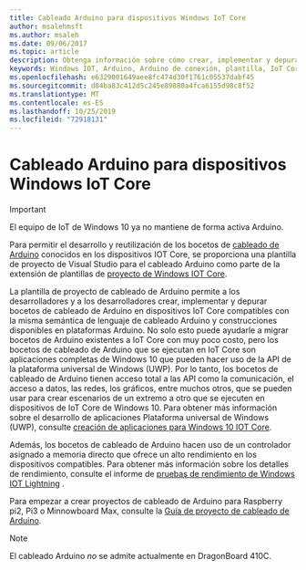 ```yaml
---
title: Cableado Arduino para dispositivos Windows IoT Core
author: msalehmsft
ms.author: msaleh
ms.date: 09/06/2017
ms.topic: article
description: Obtenga información sobre cómo crear, implementar y depurar bocetos de cableado de Arduino en dispositivos Windows IoT Core compatibles.
keywords: Windows IOT, Arduino, Arduino de conexión, plantilla, IoT Core, UWP
ms.openlocfilehash: e6329001649aee8fc474d30f1761c05537dabf45
ms.sourcegitcommit: d84ba83c412d5c245e89880a4fca6155d98c8f52
ms.translationtype: MT
ms.contentlocale: es-ES
ms.lasthandoff: 10/25/2019
ms.locfileid: "72918131"
---
```

# <a name="arduino-wiring-for-windows-iot-core-devices"></a>Cableado Arduino para dispositivos Windows IoT Core

> [!IMPORTANT]
> El equipo de IoT de Windows 10 ya no mantiene de forma activa Arduino.

Para permitir el desarrollo y reutilización de los bocetos de [cableado de Arduino](https://www.arduino.cc/en/Reference/HomePage) conocidos en los dispositivos IOT Core, se proporciona una plantilla de proyecto de Visual Studio para el cableado Arduino como parte de la extensión de plantillas de [proyecto de Windows IOT Core](https://go.microsoft.com/fwlink/?linkid=847472).

La plantilla de proyecto de cableado de Arduino permite a los desarrolladores y a los desarrolladores crear, implementar y depurar bocetos de cableado de Arduino en dispositivos IoT Core compatibles con la misma semántica de lenguaje de cableado Arduino y construcciones disponibles en plataformas Arduino. No solo esto puede ayudarle a migrar bocetos de Arduino existentes a IoT Core con muy poco costo, pero los bocetos de cableado de Arduino que se ejecutan en IoT Core son aplicaciones completas de Windows 10 que pueden hacer uso de la API de la plataforma universal de Windows (UWP). Por lo tanto, los bocetos de cableado de Arduino tienen acceso total a las API como la comunicación, el acceso a datos, las redes, los gráficos, entre muchos otros, que se pueden usar para crear escenarios de un extremo a otro que se ejecuten en dispositivos de IoT Core de Windows 10. Para obtener más información sobre el desarrollo de aplicaciones Plataforma universal de Windows (UWP), consulte [creación de aplicaciones para Windows 10 IOT Core](../develop-your-app/BuildingAppsForIoTCore.md).

Además, los bocetos de cableado de Arduino hacen uso de un controlador asignado a memoria directo que ofrece un alto rendimiento en los dispositivos compatibles. Para obtener más información sobre los detalles de rendimiento, consulte el informe de [pruebas de rendimiento de Windows IOT Lightning](../develop-your-app/LightningPerformance.md) .

Para empezar a crear proyectos de cableado de Arduino para Raspberry pi2, Pi3 o Minnowboard Max, consulte la [Guía de proyecto de cableado de Arduino](ArduinoWiringProjectGuide.md).

> [!NOTE]
> El cableado Arduino *no* se admite actualmente en DragonBoard 410C.
